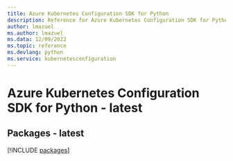 ```yaml
---
title: Azure Kubernetes Configuration SDK for Python
description: Reference for Azure Kubernetes Configuration SDK for Python
author: lmazuel
ms.author: lmazuel
ms.data: 12/09/2022
ms.topic: reference
ms.devlang: python
ms.service: kubernetesconfiguration
---
```

# Azure Kubernetes Configuration SDK for Python - latest
## Packages - latest
[!INCLUDE [packages](kubernetes-configuration-index.md)]